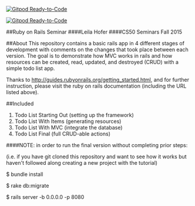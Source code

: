 [![Gitpod Ready-to-Code](https://img.shields.io/badge/Gitpod-Ready--to--Code-blue?logo=gitpod)](https://gitpod.io/#https://github.com/lhofer/CS50_Rails_Seminar) 

[![Gitpod Ready-to-Code](https://img.shields.io/badge/Gitpod-Ready--to--Code-blue?logo=gitpod)](https://gitpod.io/#https://github.com/lhofer/CS50_Rails_Seminar) 

##Ruby on Rails Seminar
####Leila Hofer
####CS50 Seminars Fall 2015

##About
This repository contains a basic rails app in 4 different stages of development
with comments on the changes that took place between each version. The goal is
to demonstrate how MVC works in rails and how resources can be created, read,
updated, and destroyed (CRUD) with a simple todo list app.

Thanks to http://guides.rubyonrails.org/getting_started.html, and for further
instruction, please visit the ruby on rails documentation (including the URL
listed above).

##Included
1. Todo List Starting Out (setting up the framework)
2. Todo List With Items (generating resources)
3. Todo List With MVC (integrate the database)
4. Todo List Final (full CRUD-able actions)

####NOTE: in order to run the final version without completing prior steps:

(i.e. if you have git cloned this repository and want to see how it works 
but haven't followed along creating a new project with the tutorial)

   $ bundle install  
   
   $ rake db:migrate  
   
   $ rails server -b 0.0.0.0 -p 8080